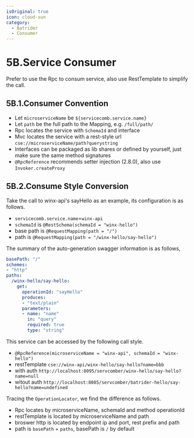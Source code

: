```yaml
---
isOriginal: true
icon: cloud-sun
category:
  - Batrider
  - Consumer
---
```


# 5B.Service Consumer

Prefer to use the Rpc to consum service, also use RestTemplate to simplify the call.

## 5B.1.Consumer Convention

* Let `microserviceName` be `${servicecomb.service.name}`
* Let `path` be the full path to the Mapping, e.g. `/full/path/`
* Rpc locates the service with `SchemaId` and interface
* Mvc locates the service with a rest-style url `cse://microserviceName/path?querystring`
* Interfaces can be packaged as lib shares or defined by yourself, just make sure the same method signatures
* `@RpcReference` recommends setter injection (2.8.0), also use `Invoker.createProxy`

## 5B.2.Consume Style Conversion

Take the call to winx-api's sayHello as an example, its configuration is as follows.

* `servicecomb.service.name`=`winx-api`
* `schemaId` is `@RestSchema(schemaId = "winx-hello")`
* base path is `@RequestMapping(path = "/")`
* path is `@RequestMapping(path = "/winx-hello/say-hello")`

The summary of the auto-generation swagger information is as follows,

```yml
basePath: "/"
schemes:
- "http"
paths:
  /winx-hello/say-hello:
    get:
      operationId: "sayHello"
      produces:
      - "text/plain"
      parameters:
      - name: "name"
        in: "query"
        required: true
        type: "string"
```

This service can be accessed by the following call style.

* `@RpcReference(microserviceName = "winx-api", schemaId = "winx-hello")`
* restTemplate `cse://winx-api/winx-hello/say-hello?name=bbb`
* with auth `http://localhost:8095/servcomber/winx-hello/say-hello?name=null`
* witout auth `http://localhost:8085/servcomber/batrider-hello/say-hello?name=undefined`

Tracing the `OperationLocator`, we find the difference as follows.

* Rpc locates by microserviceName, schemaId and method operationId
* restTemplate is located by microserviceName and path
* broswer http is located by endpoint ip and port, rest prefix and path
* path is `basePath` + `paths`, basePath is `/` by default
